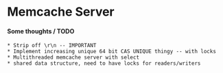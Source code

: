 # Memcache Server


#### Some thoughts / TODO
    * Strip off \r\n -- IMPORTANT
    * Implement increasing unique 64 bit CAS UNIQUE thingy -- with locks
    * Multithreaded memcache server with select
    * shared data structure, need to have locks for readers/writers
